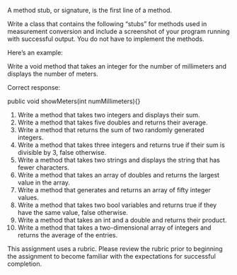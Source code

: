 A method stub, or signature, is the first line of a method.

Write a class that contains the following “stubs” for methods used in measurement conversion and include a screenshot of your program running with successful output. You do not have to implement the methods.

Here’s an example:

Write a void method that takes an integer for the number of millimeters and displays the number of meters.

Correct response:

public void showMeters(int numMillimeters){}

1. Write a method that takes two integers and displays their sum.
2. Write a method that takes five doubles and returns their average.
3. Write a method that returns the sum of two randomly generated integers.
4. Write a method that takes three integers and returns true if their sum is divisible by 3, false otherwise.
5. Write a method that takes two strings and displays the string that has fewer characters.
6. Write a method that takes an array of doubles and returns the largest value in the array.
7. Write a method that generates and returns an array of fifty integer values.
8. Write a method that takes two bool variables and returns true if they have the same value, false otherwise.
9. Write a method that takes an int and a double and returns their product.
10. Write a method that takes a two-dimensional array of integers and returns the average of the entries.

This assignment uses a rubric. Please review the rubric prior to beginning the assignment to become familiar with the expectations for successful completion.
